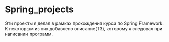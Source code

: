 # Spring_projects
Эти проекты я делал в рамках прохождения курса по Spring Framework.
К некоторым из них добавлено описание(ТЗ), которому я следовал при написании программ.

